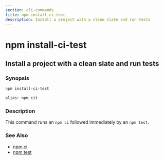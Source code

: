 ```yaml
---
section: cli-commands 
title: npm-install-ci-test
description: Install a project with a clean slate and run tests
---
```


# npm install-ci-test

## Install a project with a clean slate and run tests

### Synopsis

```bash
npm install-ci-test

alias: npm cit
```

### Description

This command runs an `npm ci` followed immediately by an `npm test`.

### See Also

* [npm ci](/cli-commands/npm-ci)
* [npm test](/cli-commands/npm-test)
